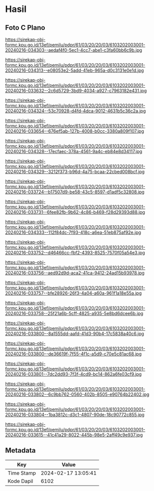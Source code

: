 # Hasil

## Foto C Plano

https://sirekap-obj-formc.kpu.go.id/13ef/pemilu/pdpr/61/03/20/20/03/6103202003001-20240216-034303--aedaf4f0-5ec1-4cc7-abe1-c3fa60bb6c9b.jpg

https://sirekap-obj-formc.kpu.go.id/13ef/pemilu/pdpr/61/03/20/20/03/6103202003001-20240216-034313--e08053e2-5add-41eb-965a-d0c3131e0e1d.jpg

https://sirekap-obj-formc.kpu.go.id/13ef/pemilu/pdpr/61/03/20/20/03/6103202003001-20240216-033632--2c6d5729-3bd9-4034-a927-c7963182e431.jpg

https://sirekap-obj-formc.kpu.go.id/13ef/pemilu/pdpr/61/03/20/20/03/6103202003001-20240216-034324--53c70928-d4fd-4dca-9012-4631b5c36c2a.jpg

https://sirekap-obj-formc.kpu.go.id/13ef/pemilu/pdpr/61/03/20/20/03/6103202003001-20240216-033654--676ef5ab-127b-4008-b0cc-3380a809f107.jpg

https://sirekap-obj-formc.kpu.go.id/13ef/pemilu/pdpr/61/03/20/20/03/6103202003001-20240216-034328--17ecfaec-378a-4561-9a4c-eb84e8d34117.jpg

https://sirekap-obj-formc.kpu.go.id/13ef/pemilu/pdpr/61/03/20/20/03/6103202003001-20240216-034329--3212f373-b96d-4a75-bcaa-22cbed008bcf.jpg

https://sirekap-obj-formc.kpu.go.id/13ef/pemilu/pdpr/61/03/20/20/03/6103202003001-20240216-033724--b17507d9-be58-43c5-8597-d1adf5c32808.jpg

https://sirekap-obj-formc.kpu.go.id/13ef/pemilu/pdpr/61/03/20/20/03/6103202003001-20240216-033731--6fee82fb-9b62-4c86-b469-f28d29393d88.jpg

https://sirekap-obj-formc.kpu.go.id/13ef/pemilu/pdpr/61/03/20/20/03/6103202003001-20240216-034333--112f84dc-7f93-418c-a6ea-51eb875af92e.jpg

https://sirekap-obj-formc.kpu.go.id/13ef/pemilu/pdpr/61/03/20/20/03/6103202003001-20240216-033752--d46466cc-fbf2-4393-8525-7570f05a54e3.jpg

https://sirekap-obj-formc.kpu.go.id/13ef/pemilu/pdpr/61/03/20/20/03/6103202003001-20240216-033756--aed92d9d-aca2-41ca-9412-24ad15b93978.jpg

https://sirekap-obj-formc.kpu.go.id/13ef/pemilu/pdpr/61/03/20/20/03/6103202003001-20240216-033757--bfe28926-26f3-4a04-a60a-961f1a18e55a.jpg

https://sirekap-obj-formc.kpu.go.id/13ef/pemilu/pdpr/61/03/20/20/03/6103202003001-20240216-033758--25f21a6b-5cff-4825-a935-5e8bd6dcee6b.jpg

https://sirekap-obj-formc.kpu.go.id/13ef/pemilu/pdpr/61/03/20/20/03/6103202003001-20240216-033800--8a1555dd-aafd-41d3-90b4-17c5838a40c6.jpg

https://sirekap-obj-formc.kpu.go.id/13ef/pemilu/pdpr/61/03/20/20/03/6103202003001-20240216-033800--de36619f-7f55-4f1c-a5d9-c70e5c81ac68.jpg

https://sirekap-obj-formc.kpu.go.id/13ef/pemilu/pdpr/61/03/20/20/03/6103202003001-20240216-033801--7dc2dd93-7f3f-4cd9-bc14-862a6fe03cf9.jpg

https://sirekap-obj-formc.kpu.go.id/13ef/pemilu/pdpr/61/03/20/20/03/6103202003001-20240216-033802--6c9bb762-0560-402b-8505-e90764b22402.jpg

https://sirekap-obj-formc.kpu.go.id/13ef/pemilu/pdpr/61/03/20/20/03/6103202003001-20240216-033804--1ba3812c-d3c1-4807-90de-18c90772c855.jpg

https://sirekap-obj-formc.kpu.go.id/13ef/pemilu/pdpr/61/03/20/20/03/6103202003001-20240216-033615--41c41a29-8022-445b-98e5-2aff49c9e937.jpg


## Metadata

| Key        | Value               |
| ---------- | ------------------- |
| Time Stamp | 2024-02-17 13:05:41 |
| Kode Dapil | 6102                |



